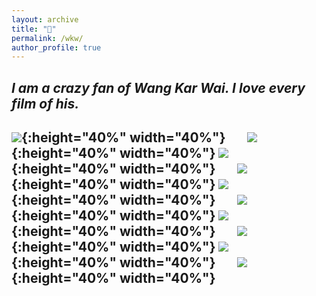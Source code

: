 ```yaml
---
layout: archive
title: "🖤"
permalink: /wkw/
author_profile: true
---
```

*I am a crazy fan of Wang Kar Wai. I love every film of his.*
---
![](/images/afzz.JPG){:height="40%" width="40%"} &nbsp; &nbsp; &nbsp; ![](/images/cqsl.JPG){:height="40%" width="40%"}
![](/images/dlts.JPG){:height="40%" width="40%"} &nbsp; &nbsp; &nbsp; ![](/images/hhnh.JPG){:height="40%" width="40%"}
![](/images/cgzx.JPG){:height="40%" width="40%"} &nbsp; &nbsp; &nbsp; ![](/images/2046.JPG){:height="40%" width="40%"}
![](/images/wjkm.JPG){:height="40%" width="40%"} &nbsp; &nbsp; &nbsp; ![](/images/lmzy.JPG){:height="40%" width="40%"}
![](/images/dxxd.JPG){:height="40%" width="40%"} &nbsp; &nbsp; &nbsp; ![](/images/ydzs.JPG){:height="40%" width="40%"}
---
